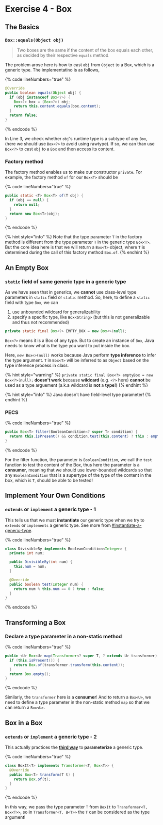 # Exercise 4 - Box

## The Basics

### `Box::equals(Object obj)`

> Two boxes are the same if the content of the box equals each other, as decided by their respective `equals` method.

The problem arose here is how to cast `obj` from `Object` to a Box, which is a generic type. The implementatino is as follows,

{% code lineNumbers="true" %}
```java
@Override
public boolean equals(Object obj) {
  if (obj instanceof Box<?>) {
    Box<?> box = (Box<?>) obj;
    return this.content.equals(box.content);
  }
  return false;
}
```
{% endcode %}

In Line 3, we check whether `obj`'s runtime type is a subtype of any `Box`, (here we should use `Box<?>` to avoid using rawtype). If so, we can than use `Box<?>` to cast `obj` to a `Box` and then access its content.

### Factory method

The factory method enables us to make our constructor `private`. For example, the factory method `of` for our `Box<T>` should be

{% code lineNumbers="true" %}
```java
public static <T> Box<T> of(T obj) {
  if (obj == null) {
    return null;
  }
  return new Box<T>(obj);
}
```
{% endcode %}

{% hint style="info" %}
Note that the type parameter `T` in the factory method is different from the type parameter `T` in the generic type `Box<T>`. But the core idea here is that we will return a `Box<T>` object, where `T` is determined during the call of this factory method `Box.of`.
{% endhint %}

## An Empty Box

### `static` field of same generic type in a generic type

As we have seen that in generics, we **cannot** use class-level type parameters in `static` field or `static` method. So, here, to define a `static` field with type `Box`, we can

1. use unbounded wildcard for generalizability
2. specify a specific type, like `Box<String>` (but this is not generalizable and thus not recommended)

```java
private static final Box<?> EMPTY_BOX = new Box<>(null);
```

`Box<?>` means it is a Box of any type. But to create an instance of `Box`, Java needs to know what is the type you want to put inside the box.&#x20;

Here, `new Box<>(null)` works because Java perform **type inference** to infer the type argument. `T` in `Box<T>` will be inferred to as `Object` based on the type inference process in class.

{% hint style="warning" %}
`private static final Box<?> emptyBox = new Box<?>(null);` **doesn't work** because **wildcard** (e.g. `<?>` here) **cannot** be used as a type arguement (a.k.a wildcard is **not** a **type!**)
{% endhint %}

{% hint style="info" %}
Java doesn't have field-level type parameter!
{% endhint %}

### PECS

{% code lineNumbers="true" %}
```java
public Box<T> filter(BooleanCondition<? super T> condition) {
  return this.isPresent() && condition.test(this.content) ? this : empty();
}
```
{% endcode %}

For the filter function, the parameter is `BooleanCondition`, we call the `test` function to test the content of the Box, thus here the parameter is a **consumer**, meaning that we should use lower-bounded wildcards so that any `BooleanCondition` that is a supertype of the type of the content in the box, which is `T`, should be able to be tested!

## Implement Your Own Conditions <a href="#implement-your-own-conditions" id="implement-your-own-conditions"></a>

### `extends` or `implement` a generic type - 1

This tells us that we must **instantiate** our generic type when we try to `extends` or `implements` a generic type. See more from [#instantiate-a-generic-type](../lecture/lec-05-generics/#instantiate-a-generic-type "mention").

{% code lineNumbers="true" %}
```java
class DivisibleBy implements BooleanCondition<Integer> {
  private int num;

  public DivisibleBy(int num) {
    this.num = num;
  }

  @Override
  public boolean test(Integer num) {
    return num % this.num == 0 ? true : false;
  }
}
```
{% endcode %}

## Transforming a Box <a href="#transforming-a-box" id="transforming-a-box"></a>

### Declare a type parameter in a non-static method

{% code lineNumbers="true" %}
```java
public <U> Box<U> map(Transformer<? super T, ? extends U> transformer) {
  if (this.isPresent()) {
    return Box.of(transformer.transform(this.content));
  }
  return Box.empty();
}
```
{% endcode %}

Similarly, the `transformer` here is a **consumer**! And to return a `Box<U>`, we need to define a type parameter in the non-static method `map` so that we can return a `Box<U>`.

## Box in a Box

### `extends` or `implement` a generic type - 2

This actually practices the [**third way**](../lecture/lec-05-generics/#instantiate-a-generic-type) to **parameterize** a generic type.

{% code lineNumbers="true" %}
```java
class BoxIt<T> implements Transformer<T, Box<T>> {
  @Override
  public Box<T> transform(T t) {
    return Box.of(t);
  }
}
```
{% endcode %}

In this way, we pass the type parameter `T` from `BoxIt` to `Transformer<T, Box<T>>`, so in `Transformer<T, B<T>>` the `T` can be considered as the type argument!

